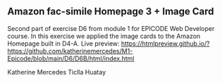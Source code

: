 <h2>Amazon fac-simile Homepage 3 + Image Card</h2>

Second part of exercise D6 from module 1 for EPICODE Web Developer course.
In this exercise we applied the image cards to the Amazon Homepage built in D4-A.
Live preview: https://htmlpreview.github.io/?https://github.com/katherinemercedes/M1-Epicode/blob/main/D6/D6B/html/index.html

Katherine Mercedes Ticlla Huatay
